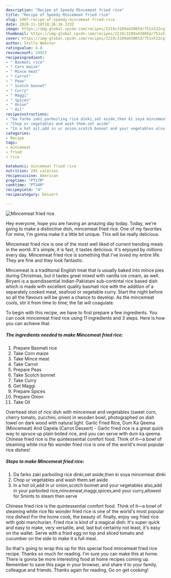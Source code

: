 ```yaml
---
description: "Recipe of Speedy Mincemeat fried rice"
title: "Recipe of Speedy Mincemeat fried rice"
slug: 1407-recipe-of-speedy-mincemeat-fried-rice
date: 2020-11-10T18:26:16.333Z
image: https://img-global.cpcdn.com/recipes/2219c3109a43005d/751x532cq70/mincemeat-fried-rice-recipe-main-photo.jpg
thumbnail: https://img-global.cpcdn.com/recipes/2219c3109a43005d/751x532cq70/mincemeat-fried-rice-recipe-main-photo.jpg
cover: https://img-global.cpcdn.com/recipes/2219c3109a43005d/751x532cq70/mincemeat-fried-rice-recipe-main-photo.jpg
author: Stella Webster
ratingvalue: 4.8
reviewcount: 24923
recipeingredient:
- " Basmati rice"
- " Corn maize"
- " Mince meat"
- " Carrot"
- " Peas"
- " Scotch bonnet"
- " Curry"
- " Maggi"
- " Spices"
- " Onion"
- " Oil"
recipeinstructions:
- "Da farko zaki parboiling rice dinki,set aside,then ki soya mincemeat dinki"
- "Chop ur vegetables and wash them.set aside"
- "In a hot oil,add in ur onion,scotch bonnet and your vegetables also,add in your parboiled rice,mincemeat,maggi,spices,and your curry,allowed for 5mints to steam then serve"
categories:
- Recipe
tags:
- mincemeat
- fried
- rice

katakunci: mincemeat fried rice 
nutrition: 245 calories
recipecuisine: American
preptime: "PT17M"
cooktime: "PT34M"
recipeyield: "4"
recipecategory: Dessert

---
```



![Mincemeat fried rice](https://img-global.cpcdn.com/recipes/2219c3109a43005d/751x532cq70/mincemeat-fried-rice-recipe-main-photo.jpg)

Hey everyone, hope you are having an amazing day today. Today, we're going to make a distinctive dish, mincemeat fried rice. One of my favorites. For mine, I'm gonna make it a little bit unique. This will be really delicious.

Mincemeat fried rice is one of the most well liked of current trending meals in the world. It's simple, it is fast, it tastes delicious. It's enjoyed by millions every day. Mincemeat fried rice is something that I've loved my entire life. They are fine and they look fantastic.

Mincemeat is a traditional English treat that is usually baked into mince pies during Christmas, but it tastes great mixed with vanilla ice cream, as well. Biryani is a quendissential Indian-Pakistani sub-contintal rice based dish which is made with excellent quality basmati rice with the addition of a separately cooked meat, seafood or vegetable curry. Start the night before so all the flavours will be given a chance to develop. As the mincemeat cools, stir it from time to time; the fat will coagulate.


To begin with this recipe, we have to first prepare a few ingredients. You can cook mincemeat fried rice using 11 ingredients and 3 steps. Here is how you can achieve that.

<!--inarticleads1-->

##### The ingredients needed to make Mincemeat fried rice:

1. Prepare  Basmati rice
1. Take  Corn maize
1. Take  Mince meat
1. Take  Carrot
1. Prepare  Peas
1. Take  Scotch bonnet
1. Take  Curry
1. Get  Maggi
1. Prepare  Spices
1. Prepare  Onion
1. Take  Oil


Overhead shot of rice dish with mincemeat and vegetables (sweet corn, cherry tomato, zucchini, onion) in wooden bowl, photographed on dish towel on dark wood with natural light. Garlic Fried Rice, Dum Ka Qeema (Mincemeat) And Gajrela (Carrot Dessert) - Garlic fried rice is a great quick way to spruce up plain boiled rice, and you can serve with dum ka qeema. Chinese fried rice is the quintessential comfort food. Think of it—a bowl of steaming white rice No wonder fried rice is one of the world&#39;s most popular rice dishes! 

<!--inarticleads2-->

##### Steps to make Mincemeat fried rice:

1. Da farko zaki parboiling rice dinki,set aside,then ki soya mincemeat dinki
1. Chop ur vegetables and wash them.set aside
1. In a hot oil,add in ur onion,scotch bonnet and your vegetables also,add in your parboiled rice,mincemeat,maggi,spices,and your curry,allowed for 5mints to steam then serve


Chinese fried rice is the quintessential comfort food. Think of it—a bowl of steaming white rice No wonder fried rice is one of the world&#39;s most popular rice dishes! For the home cook, the beauty of. finally, enjoy veg fried rice with gobi manchurian. Fried rice is kind of a magical dish: It&#39;s super quick and easy to make, very versatile, and, last but certainly not least, it&#39;s easy on the wallet. Serve with a fried egg on top and sliced tomato and cucumber on the side to make it a full meal. 

So that's going to wrap this up for this special food mincemeat fried rice recipe. Thanks so much for reading. I'm sure you can make this at home. There is gonna be more interesting food at home recipes coming up. Remember to save this page in your browser, and share it to your family, colleague and friends. Thanks again for reading. Go on get cooking!
